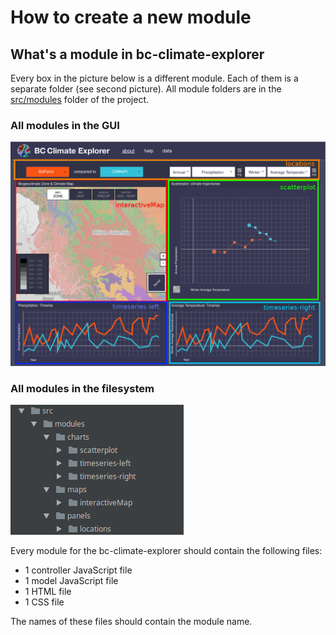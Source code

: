 # How to create a new module

## What's a module in bc-climate-explorer
Every box in the picture below is a different module. Each of them is a separate folder (see second picture). All module folders are in the [src/modules](../../src/modules) folder of the project.

### All modules in the GUI
![wireframe image](https://github.com/joeyklee/bc-climate-explorer/blob/master/examples/images/modules.png)

### All modules in the filesystem
![filesystem image](https://github.com/joeyklee/bc-climate-explorer/blob/master/examples/images/modules_directories.png)

Every module for the bc-climate-explorer should contain the following files:

- 1 controller JavaScript file
- 1 model JavaScript file
- 1 HTML file
- 1 CSS file

The names of these files should contain the module name.
